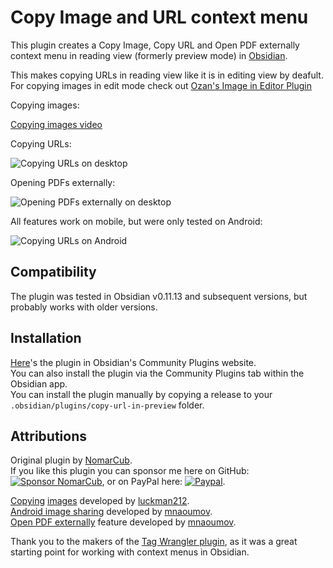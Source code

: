 # Copy Image and URL context menu

This plugin creates a Copy Image, Copy URL and Open PDF externally context menu in reading view (formerly preview mode) in [Obsidian](https://obsidian.md/).

This makes copying URLs in reading view like it is in editing view by deafult. For copying images in edit mode check out [Ozan's Image in Editor Plugin](https://github.com/ozntel/oz-image-in-editor-obsidian)

Copying images:

[Copying images video](https://user-images.githubusercontent.com/1992842/132140547-fead74c1-4bec-489a-945c-f28cbba43493.mp4)

Copying URLs:

![Copying URLs on desktop](https://user-images.githubusercontent.com/5298006/125515738-8fb2143d-6502-46d3-a1b8-57b025211c2f.gif)

Opening PDFs externally:

![Opening PDFs externally on desktop](https://user-images.githubusercontent.com/5298006/171170626-5a94f5dc-61fc-4661-a9f2-38a0fb0181f5.gif)

All features work on mobile, but were only tested on Android:

![Copying URLs on Android](https://user-images.githubusercontent.com/5298006/125515758-bdf77074-a58c-4a6d-affa-88d031991ab2.gif)

## Compatibility

The plugin was tested in Obsidian v0.11.13 and subsequent versions, but probably works with older versions.

## Installation

[Here](https://obsidian.md/plugins?id=open-vscode)'s the plugin in Obsidian's Community Plugins website.  
You can also install the plugin via the Community Plugins tab within the Obsidian app.  
You can install the plugin manually by copying a release to your `.obsidian/plugins/copy-url-in-preview` folder.

## Attributions

Original plugin by [NomarCub](https://github.com/NomarCub).  
If you like this plugin you can sponsor me here on GitHub: [![Sponsor NomarCub](https://img.shields.io/static/v1?label=Sponsor%20NomarCub&message=%E2%9D%A4&logo=GitHub&color=%23fe8e86)](https://github.com/sponsors/NomarCub), or on PayPal here: [![Paypal](https://img.shields.io/badge/paypal-nomarcub-yellow?style=social&logo=paypal)](https://paypal.me/nomarcub).

[Copying](https://github.com/NomarCub/obsidian-copy-url-in-preview/pull/2) [images](https://github.com/NomarCub/obsidian-copy-url-in-preview/pull/3) developed by [luckman212](https://github.com/luckman212).  
[Android image sharing](https://github.com/NomarCub/obsidian-copy-url-in-preview/issues/5) developed by [mnaoumov](https://github.com/mnaoumov).  
[Open PDF externally](https://github.com/NomarCub/obsidian-copy-url-in-preview/issues/9) feature developed by [mnaoumov](https://github.com/mnaoumov).

Thank you to the makers of the [Tag Wrangler plugin](https://github.com/pjeby/tag-wrangler), as it was a great starting point for working with context menus in Obsidian.
